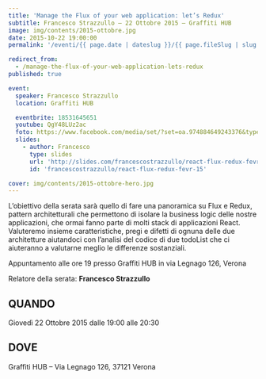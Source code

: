 ```yaml
---
title: 'Manage the Flux of your web application: let’s Redux'
subtitle: Francesco Strazzullo – 22 Ottobre 2015 – Graffiti HUB
image: img/contents/2015-ottobre.jpg
date: 2015-10-22 19:00:00
permalink: '/eventi/{{ page.date | dateslug }}/{{ page.fileSlug | slug }}/index.html'

redirect_from:
  - /manage-the-flux-of-your-web-application-lets-redux
published: true

event:
  speaker: Francesco Strazzullo
  location: Graffiti HUB

  eventbrite: 18531645651
  youtube: QgY48LUz2ac
  foto: https://www.facebook.com/media/set/?set=oa.974884649243376&type=1
  slides:
    - author: Francesco
      type: slides
      url: 'http://slides.com/francescostrazzullo/react-flux-redux-fevr-15/'
      id: 'francescostrazzullo/react-flux-redux-fevr-15'

cover: img/contents/2015-ottobre-hero.jpg
---
```


L’obiettivo della serata sarà quello di fare una panoramica su Flux e Redux, pattern architetturali che
permettono di isolare la business logic delle nostre applicazioni, che ormai fanno parte di molti stack di
applicazioni React.
Valuteremo insieme caratteristiche, pregi e difetti di ognuna delle due architetture aiutandoci con l’analisi
del codice di due todoList che ci aiuteranno a valutarne meglio le differenze sostanziali.

Appuntamento alle ore 19 presso Graffiti HUB in via Legnago 126, Verona

Relatore della serata: **Francesco Strazzullo**

## QUANDO

Giovedì 22 Ottobre 2015 dalle 19:00 alle 20:30

## DOVE

Graffiti HUB – Via Legnago 126, 37121 Verona
